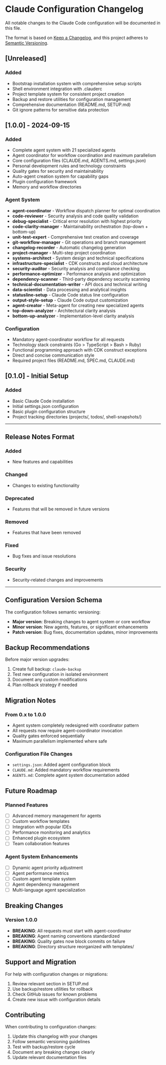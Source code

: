 # Claude Configuration Changelog

All notable changes to the Claude Code configuration will be documented in this file.

The format is based on [Keep a Changelog](https://keepachangelog.com/en/1.0.0/),
and this project adheres to [Semantic Versioning](https://semver.org/spec/v2.0.0.html).

## [Unreleased]

### Added
- Bootstrap installation system with comprehensive setup scripts
- Shell environment integration with .clauderc
- Project template system for consistent project creation
- Backup and restore utilities for configuration management
- Comprehensive documentation (README.md, SETUP.md)
- Git ignore patterns for sensitive data protection

## [1.0.0] - 2024-09-15

### Added
- Complete agent system with 21 specialized agents
- Agent coordinator for workflow coordination and maximum parallelism
- Core configuration files (CLAUDE.md, AGENTS.md, settings.json)
- Personal development rules and technology constraints
- Quality gates for security and maintainability
- Auto-agent creation system for capability gaps
- Plugin configuration framework
- Memory and workflow directories

### Agent System
- **agent-coordinator** - Workflow dispatch planner for optimal coordination
- **code-reviewer** - Security analysis and code quality validation
- **debug-specialist** - Critical error resolution with highest priority
- **code-clarity-manager** - Maintainability orchestration (top-down + bottom-up)
- **unit-test-expert** - Comprehensive test creation and coverage
- **git-workflow-manager** - Git operations and branch management
- **changelog-recorder** - Automatic changelog generation
- **project-manager** - Multi-step project coordination
- **systems-architect** - System design and technical specifications
- **infrastructure-specialist** - CDK constructs and cloud architecture
- **security-auditor** - Security analysis and compliance checking
- **performance-optimizer** - Performance analysis and optimization
- **dependency-scanner** - Third-party dependency security scanning
- **technical-documentation-writer** - API docs and technical writing
- **data-scientist** - Data processing and analytical insights
- **statusline-setup** - Claude Code status line configuration
- **output-style-setup** - Claude Code output customization
- **agent-creator** - Meta-agent for creating new specialized agents
- **top-down-analyzer** - Architectural clarity analysis
- **bottom-up-analyzer** - Implementation-level clarity analysis

### Configuration
- Mandatory agent-coordinator workflow for all requests
- Technology stack constraints (Go > TypeScript > Bash > Ruby)
- Functional programming approach with CDK construct exceptions
- Direct and concise communication style
- Required project files (README.md, SPEC.md, CLAUDE.md)

## [0.1.0] - Initial Setup

### Added
- Basic Claude Code installation
- Initial settings.json configuration
- Basic plugin configuration structure
- Project tracking directories (projects/, todos/, shell-snapshots/)

---

## Release Notes Format

### Added
- New features and capabilities

### Changed
- Changes to existing functionality

### Deprecated
- Features that will be removed in future versions

### Removed
- Features that have been removed

### Fixed
- Bug fixes and issue resolutions

### Security
- Security-related changes and improvements

---

## Configuration Version Schema

The configuration follows semantic versioning:

- **Major version**: Breaking changes to agent system or core workflow
- **Minor version**: New agents, features, or significant enhancements
- **Patch version**: Bug fixes, documentation updates, minor improvements

## Backup Recommendations

Before major version upgrades:

1. Create full backup: `claude-backup`
2. Test new configuration in isolated environment
3. Document any custom modifications
4. Plan rollback strategy if needed

## Migration Notes

### From 0.x to 1.0.0
- Agent system completely redesigned with coordinator pattern
- All requests now require agent-coordinator invocation
- Quality gates enforced sequentially
- Maximum parallelism implemented where safe

### Configuration File Changes
- `settings.json`: Added agent configuration block
- `CLAUDE.md`: Added mandatory workflow requirements
- `AGENTS.md`: Complete agent system documentation added

## Future Roadmap

### Planned Features
- [ ] Advanced memory management for agents
- [ ] Custom workflow templates
- [ ] Integration with popular IDEs
- [ ] Performance monitoring and analytics
- [ ] Enhanced plugin ecosystem
- [ ] Team collaboration features

### Agent System Enhancements
- [ ] Dynamic agent priority adjustment
- [ ] Agent performance metrics
- [ ] Custom agent template system
- [ ] Agent dependency management
- [ ] Multi-language agent specialization

## Breaking Changes

### Version 1.0.0
- **BREAKING**: All requests must start with agent-coordinator
- **BREAKING**: Agent naming conventions standardized
- **BREAKING**: Quality gates now block commits on failure
- **BREAKING**: Directory structure reorganized with templates/

## Support and Migration

For help with configuration changes or migrations:

1. Review relevant section in SETUP.md
2. Use backup/restore utilities for rollback
3. Check GitHub issues for known problems
4. Create new issue with configuration details

## Contributing

When contributing to configuration changes:

1. Update this changelog with your changes
2. Follow semantic versioning guidelines
3. Test with backup/restore cycle
4. Document any breaking changes clearly
5. Update relevant documentation files